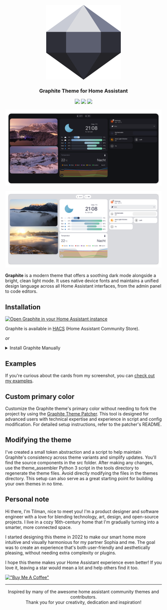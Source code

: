 <p align="center"><img src="https://raw.githubusercontent.com/TilmanGriesel/graphite/HEAD/docs/logo.png" width="240" alt="Logo Graphite Theme"/></p>
<h3 align="center">Graphite Theme for Home Assistant</h3>
<p align="center">
	<a href="https://my.home-assistant.io/redirect/hacs_repository/?owner=TilmanGriesel&repository=graphite&category=theme"><img src="https://img.shields.io/badge/hacs-default-blue?colorA=1F2229&colorB=5c5e70&style=for-the-badge"></a>
	<a href="https://github.com/tilmangriesel/graphite/stargazers"><img src="https://img.shields.io/github/stars/tilmangriesel/graphite?colorA=1F2229&colorB=5c5e70&style=for-the-badge"></a>
	<a href="https://github.com/tilmangriesel/graphite/issues"><img src="https://img.shields.io/github/issues/tilmangriesel/graphite?colorA=1F2229&colorB=5c5e70&style=for-the-badge"></a>
</p>

<p align="center"><img src="https://raw.githubusercontent.com/TilmanGriesel/graphite/HEAD/docs/screenshots/dark.png"/><br/></p>
<p align="center"><img src="https://raw.githubusercontent.com/TilmanGriesel/graphite/HEAD/docs/screenshots/light.png"/><br/></p>

**Graphite** is a modern theme that offers a soothing dark mode alongside a bright, clean light mode. It uses native device fonts and maintains a unified design language across all Home Assistant interfaces, from the admin panel to code editors.

## Installation

[![Open Graphite in your Home Assistant instance](https://my.home-assistant.io/badges/hacs_repository.svg)](https://my.home-assistant.io/redirect/hacs_repository/?owner=TilmanGriesel&repository=graphite)

Graphite is available in [HACS](https://hacs.xyz) (Home Assistant Community Store).

_or_

<details>
<summary>Install Graphite Manually</summary>
	
### Manual Guide
	
1. Copy the `themes` folder into your home-assistant config folder
1. Set the theme folder in you `configuration.yaml`

```yaml
frontend:
  themes: !include_dir_merge_named themes
```

3. Restart Home Assistant
4. Select the `Graphite` theme in your profile
</details>

## Examples

If you're curious about the cards from my screenshot, you can [check out my examples](https://github.com/TilmanGriesel/graphite/blob/main/examples/README.md).

## Custom primary color

Customize the Graphite theme's primary color without needing to fork the project by using the [Graphite Theme Patcher](https://github.com/TilmanGriesel/graphite/blob/main/extras/theme-patcher/README.md). This tool is designed for advanced users with technical expertise and experience in script and config modification. For detailed setup instructions, refer to the patcher's README.

## Modifying the theme

I've created a small token abstraction and a script to help maintain Graphite's consistency across theme variants and simplify updates. You'll find the source components in the src folder. After making any changes, use the theme_assembler Python 3 script in the tools directory to regenerate the theme files. Avoid directly modifying the files in the themes directory. This setup can also serve as a great starting point for building your own themes in no time.

## Personal note

Hi there, I'm Tilman, nice to meet you! I'm a product designer and software engineer with a love for blending technology, art, design, and open-source projects. I live in a cozy 16th-century home that I'm gradually turning into a smarter, more connected space.

I started designing this theme in 2022 to make our smart home more intuitive and visually harmonious for my partner Sophia and me. The goal was to create an experience that's both user-friendly and aesthetically pleasing, without needing extra complexity or plugins.

I hope this theme makes your Home Assistant experience even better! If you love it, leaving a star would mean a lot and help others find it too.

[!["Buy Me A Coffee"](https://www.buymeacoffee.com/assets/img/custom_images/yellow_img.png)](https://www.buymeacoffee.com/griesel)

---

<p align="center">
Inspired by many of the awesome home assistant community themes and contributors.<br>Thank you for your creativity, dedication and inspiration!
</p>
